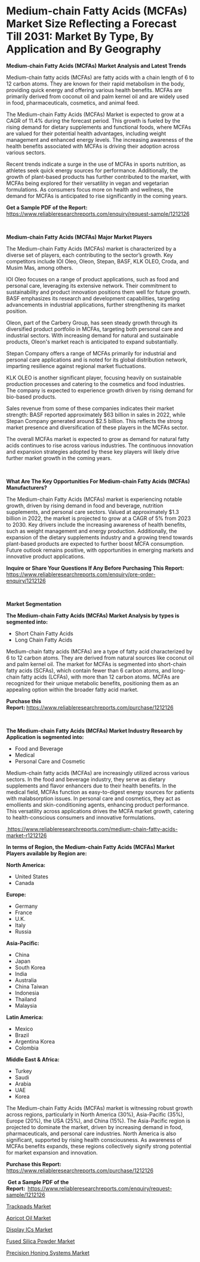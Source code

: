 <p><h1>Medium-chain Fatty Acids (MCFAs) Market Size Reflecting a Forecast Till 2031: Market By Type, By Application and By Geography</h1></p><p><strong>Medium-chain Fatty Acids (MCFAs) Market Analysis and Latest Trends</strong></p>
<p><p>Medium-chain fatty acids (MCFAs) are fatty acids with a chain length of 6 to 12 carbon atoms. They are known for their rapid metabolism in the body, providing quick energy and offering various health benefits. MCFAs are primarily derived from coconut oil and palm kernel oil and are widely used in food, pharmaceuticals, cosmetics, and animal feed.</p><p>The Medium-chain Fatty Acids (MCFAs) Market is expected to grow at a CAGR of 11.4% during the forecast period. This growth is fueled by the rising demand for dietary supplements and functional foods, where MCFAs are valued for their potential health advantages, including weight management and enhanced energy levels. The increasing awareness of the health benefits associated with MCFAs is driving their adoption across various sectors.</p><p>Recent trends indicate a surge in the use of MCFAs in sports nutrition, as athletes seek quick energy sources for performance. Additionally, the growth of plant-based products has further contributed to the market, with MCFAs being explored for their versatility in vegan and vegetarian formulations. As consumers focus more on health and wellness, the demand for MCFAs is anticipated to rise significantly in the coming years.</p></p>
<p><strong>Get a Sample PDF of the Report:&nbsp;</strong> <a href="https://www.reliableresearchreports.com/enquiry/request-sample/1212126?utm_campaign=9&utm_medium=2&utm_source=Github&utm_content=ia&utm_term=17122024&utm_id=medium-chain-fatty-acids-mcfas">https://www.reliableresearchreports.com/enquiry/request-sample/1212126</a></p>
<p>&nbsp;</p>
<p><strong>Medium-chain Fatty Acids (MCFAs) Major Market Players</strong></p>
<p><p>The Medium-chain Fatty Acids (MCFAs) market is characterized by a diverse set of players, each contributing to the sector’s growth. Key competitors include IOI Oleo, Oleon, Stepan, BASF, KLK OLEO, Croda, and Musim Mas, among others.</p><p>IOI Oleo focuses on a range of product applications, such as food and personal care, leveraging its extensive network. Their commitment to sustainability and product innovation positions them well for future growth. BASF emphasizes its research and development capabilities, targeting advancements in industrial applications, further strengthening its market position.</p><p>Oleon, part of the Carbery Group, has seen steady growth through its diversified product portfolio in MCFAs, targeting both personal care and industrial sectors. With increasing demand for natural and sustainable products, Oleon's market reach is anticipated to expand substantially.</p><p>Stepan Company offers a range of MCFAs primarily for industrial and personal care applications and is noted for its global distribution network, imparting resilience against regional market fluctuations.</p><p>KLK OLEO is another significant player, focusing heavily on sustainable production processes and catering to the cosmetics and food industries. The company is expected to experience growth driven by rising demand for bio-based products.</p><p>Sales revenue from some of these companies indicates their market strength: BASF reported approximately $63 billion in sales in 2022, while Stepan Company generated around $2.5 billion. This reflects the strong market presence and diversification of these players in the MCFAs sector.</p><p>The overall MCFAs market is expected to grow as demand for natural fatty acids continues to rise across various industries. The continuous innovation and expansion strategies adopted by these key players will likely drive further market growth in the coming years.</p></p>
<p>&nbsp;</p>
<p><strong>What Are The Key Opportunities For Medium-chain Fatty Acids (MCFAs) Manufacturers?</strong></p>
<p><p>The Medium-chain Fatty Acids (MCFAs) market is experiencing notable growth, driven by rising demand in food and beverage, nutrition supplements, and personal care sectors. Valued at approximately $1.3 billion in 2022, the market is projected to grow at a CAGR of 5% from 2023 to 2030. Key drivers include the increasing awareness of health benefits, such as weight management and energy production. Additionally, the expansion of the dietary supplements industry and a growing trend towards plant-based products are expected to further boost MCFA consumption. Future outlook remains positive, with opportunities in emerging markets and innovative product applications.</p></p>
<p><strong>Inquire or Share Your Questions If Any Before Purchasing This Report:</strong> <a href="https://www.reliableresearchreports.com/enquiry/pre-order-enquiry/1212126?utm_campaign=9&utm_medium=2&utm_source=Github&utm_content=ia&utm_term=17122024&utm_id=medium-chain-fatty-acids-mcfas">https://www.reliableresearchreports.com/enquiry/pre-order-enquiry/1212126</a></p>
<p>&nbsp;</p>
<p><strong>Market Segmentation</strong></p>
<p><strong>The Medium-chain Fatty Acids (MCFAs) Market Analysis by types is segmented into:</strong></p>
<p><ul><li>Short Chain Fatty Acids</li><li>Long Chain Fatty Acids</li></ul></p>
<p><p>Medium-chain fatty acids (MCFAs) are a type of fatty acid characterized by 6 to 12 carbon atoms. They are derived from natural sources like coconut oil and palm kernel oil. The market for MCFAs is segmented into short-chain fatty acids (SCFAs), which contain fewer than 6 carbon atoms, and long-chain fatty acids (LCFAs), with more than 12 carbon atoms. MCFAs are recognized for their unique metabolic benefits, positioning them as an appealing option within the broader fatty acid market.</p></p>
<p><strong>Purchase this Report:&nbsp;</strong><a href="https://www.reliableresearchreports.com/purchase/1212126?utm_campaign=9&utm_medium=2&utm_source=Github&utm_content=ia&utm_term=17122024&utm_id=medium-chain-fatty-acids-mcfas">https://www.reliableresearchreports.com/purchase/1212126</a></p>
<p>&nbsp;</p>
<p><strong>The Medium-chain Fatty Acids (MCFAs) Market Industry Research by Application is segmented into:</strong></p>
<p><ul><li>Food and Beverage</li><li>Medical</li><li>Personal Care and Cosmetic</li></ul></p>
<p><p>Medium-chain fatty acids (MCFAs) are increasingly utilized across various sectors. In the food and beverage industry, they serve as dietary supplements and flavor enhancers due to their health benefits. In the medical field, MCFAs function as easy-to-digest energy sources for patients with malabsorption issues. In personal care and cosmetics, they act as emollients and skin-conditioning agents, enhancing product performance. This versatility across applications drives the MCFA market growth, catering to health-conscious consumers and innovative formulations.</p></p>
<p><a href="https://www.reliableresearchreports.com/medium-chain-fatty-acids-market-r1212126?utm_campaign=9&utm_medium=2&utm_source=Github&utm_content=ia&utm_term=17122024&utm_id=medium-chain-fatty-acids-mcfas">&nbsp;https://www.reliableresearchreports.com/medium-chain-fatty-acids-market-r1212126</a></p>
<p><strong>In terms of Region, the Medium-chain Fatty Acids (MCFAs) Market Players available by Region are:</strong></p>
<p>
    <p> <strong> North America: </strong>
        <ul>
            <li>United States</li>
            <li>Canada</li>
        </ul>
        </p> 
    <p> <strong> Europe: </strong>
        <ul>
            <li>Germany</li>
            <li>France</li>
            <li>U.K.</li>
            <li>Italy</li>
            <li>Russia</li>
        </ul>
        </p> 
    <p> <strong> Asia-Pacific: </strong>
        <ul>
            <li>China</li>
            <li>Japan</li>
            <li>South Korea</li>
            <li>India</li>
            <li>Australia</li>
            <li>China Taiwan</li>
            <li>Indonesia</li>
            <li>Thailand</li>
            <li>Malaysia</li>
        </ul>
        </p> 
    <p> <strong> Latin America: </strong>
        <ul>
            <li>Mexico</li>
            <li>Brazil</li>
            <li>Argentina Korea</li>
            <li>Colombia</li>
        </ul>
        </p> 
    <p> <strong> Middle East & Africa: </strong>
        <ul>
            <li>Turkey</li>
            <li>Saudi</li>
            <li>Arabia</li>
            <li>UAE</li>
            <li>Korea</li>
        </ul>
    </p>
    </p>
<p><p>The Medium-chain Fatty Acids (MCFAs) market is witnessing robust growth across regions, particularly in North America (30%), Asia-Pacific (35%), Europe (20%), the USA (25%), and China (15%). The Asia-Pacific region is projected to dominate the market, driven by increasing demand in food, pharmaceuticals, and personal care industries. North America is also significant, supported by rising health consciousness. As awareness of MCFAs benefits expands, these regions collectively signify strong potential for market expansion and innovation.</p></p>
<p><strong>Purchase this Report: </strong><a href="https://www.reliableresearchreports.com/purchase/1212126?utm_campaign=9&utm_medium=2&utm_source=Github&utm_content=ia&utm_term=17122024&utm_id=medium-chain-fatty-acids-mcfas">https://www.reliableresearchreports.com/purchase/1212126</a></p>
<p>&nbsp;<strong>Get a Sample PDF of the Report:&nbsp;&nbsp;</strong><a href="https://www.reliableresearchreports.com/enquiry/request-sample/1212126?utm_campaign=9&utm_medium=2&utm_source=Github&utm_content=ia&utm_term=17122024&utm_id=medium-chain-fatty-acids-mcfas">https://www.reliableresearchreports.com/enquiry/request-sample/1212126</a></p>
<p><strong></strong></p>
<p><p><a href="https://www.linkedin.com/pulse/insights-trackpads-market-competitor-evaluation-projected-kuoxf?utm_campaign=9&utm_medium=2&utm_source=Github&utm_content=ia&utm_term=17122024&utm_id=medium-chain-fatty-acids-mcfas">Trackpads Market</a></p><p><a href="https://www.linkedin.com/pulse/accurate-data-apricot-oil-market-size-share-volume-growth-zh30f?utm_campaign=9&utm_medium=2&utm_source=Github&utm_content=ia&utm_term=17122024&utm_id=medium-chain-fatty-acids-mcfas">Apricot Oil Market</a></p><p><a href="https://www.linkedin.com/pulse/a-mkt-nova-vc8zf?utm_campaign=9&utm_medium=2&utm_source=Github&utm_content=ia&utm_term=17122024&utm_id=medium-chain-fatty-acids-mcfas">Display ICs Market</a></p><p><a href="https://github.com/hgf64gh/Market-Research-Report-List-1/blob/main/fused-silica-powder-market.md?utm_campaign=9&utm_medium=2&utm_source=Github&utm_content=ia&utm_term=17122024&utm_id=medium-chain-fatty-acids-mcfas">Fused Silica Powder Market</a></p><p><a href="https://github.com/SanjidaMahmud54/Market-Research-Report-List-1/blob/main/precision-honing-systems-market.md?utm_campaign=9&utm_medium=2&utm_source=Github&utm_content=ia&utm_term=17122024&utm_id=medium-chain-fatty-acids-mcfas">Precision Honing Systems Market</a></p></p>